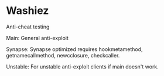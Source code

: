# Washiez
Anti-cheat testing


Main: General anti-exploit

Synapse: Synapse optimized requires hookmetamethod, getnamecallmethod, newcclosure, checkcaller.

Unstable: For unstable anti-exploit clients if main doesn't work.
